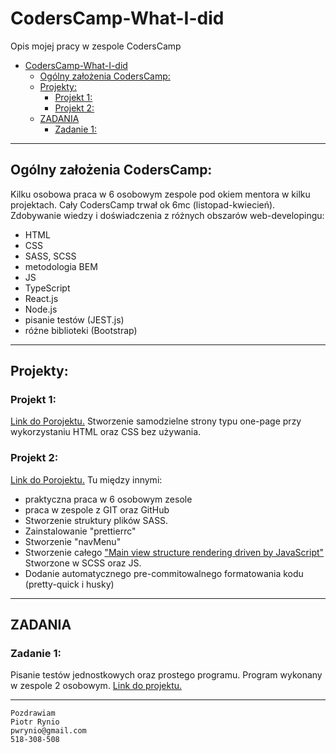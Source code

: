 # CodersCamp-What-I-did
Opis mojej pracy w zespole CodersCamp

- [CodersCamp-What-I-did](#coderscamp-what-i-did)
  - [Ogólny założenia CodersCamp:](#ogólny-założenia-coderscamp)
  - [Projekty:](#projekty)
    - [Projekt 1:](#projekt-1)
    - [Projekt 2:](#projekt-2)
  - [ZADANIA](#zadania)
    - [Zadanie 1:](#zadanie-1)

---

## Ogólny założenia CodersCamp:
Kilku osobowa praca w 6 osobowym zespole pod okiem mentora w kilku projektach.
Cały CodersCamp trwał ok 6mc (listopad-kwiecień).
Zdobywanie wiedzy i doświadczenia z różnych obszarów web-developingu:
- HTML
- CSS
- SASS, SCSS
- metodologia BEM
- JS
- TypeScript 
- React.js
- Node.js
- pisanie testów (JEST.js)
- różne biblioteki (Bootstrap)

---

## Projekty:

### Projekt 1:
[Link do Porojektu.](https://github.com/PiotrWR/CodersCamp2020.Project.HTML-CSS.BusinessCard)
Stworzenie samodzielne strony typu one-page przy wykorzystaniu HTML oraz CSS bez używania.

### Projekt 2:
[Link do Porojektu.](https://github.com/nowakprojects/CodersCamp2020.Project.JavaScript.StarWarsQuiz)
Tu między innymi:
- praktyczna praca w 6 osobowym zesole
- praca w zespole z GIT oraz GitHub
- Stworzenie struktury plików SASS.
- Zainstalowanie "prettierrc"
- Stworzenie "navMenu"
- Stworzenie całego ["Main view structure rendering driven by JavaScript"](https://github.com/nowakprojects/CodersCamp2020.Project.JavaScript.StarWarsQuiz/commit/440bcbd42f62958cf39a29d79507fd1e2a8aea31) Stworzone w SCSS oraz JS.
- Dodanie automatycznego pre-commitowalnego formatowania kodu (pretty-quick i husky)

---

## ZADANIA
### Zadanie 1:
Pisanie testów jednostkowych oraz prostego programu.
Program wykonany w zespole 2 osobowym.
[Link do projektu.](https://github.com/CodersCampClassroom/przykladowe-dzial-ii-wykryj-oszusta-PiotrWR)

---

```
Pozdrawiam
Piotr Rynio
pwrynio@gmail.com
518-308-508
```

